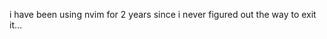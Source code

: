 i have been using nvim for 2 years since i never figured out the way to exit it...








<!---
komradehieu/komradehieu is a ✨ special ✨ repository because its `README.md` (this file) appears on your GitHub profile.
You can click the Preview link to take a look at your changes.
--->

